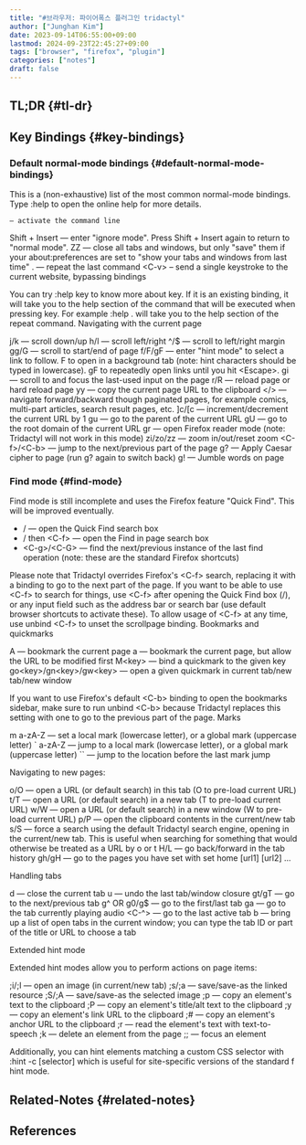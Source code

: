 ```yaml
---
title: "#브라우저: 파이어폭스 플러그인 tridactyl"
author: ["Junghan Kim"]
date: 2023-09-14T06:55:00+09:00
lastmod: 2024-09-23T22:45:27+09:00
tags: ["browser", "firefox", "plugin"]
categories: ["notes"]
draft: false
---
```


## TL;DR {#tl-dr}


## Key Bindings {#key-bindings}




### Default normal-mode bindings {#default-normal-mode-bindings}

This is a (non-exhaustive) list of the most common normal-mode bindings. Type :help to open the online help for more details.

```text
— activate the command line
```

Shift + Insert — enter "ignore mode". Press Shift + Insert again to return to "normal mode". ZZ — close all tabs and windows, but only "save" them if your about:preferences are set to "show your tabs and windows from last time" . — repeat the last command &lt;C-v&gt; – send a single keystroke to the current website, bypassing bindings

You can try :help key to know more about key. If it is an existing binding, it will take you to the help section of the command that will be executed when pressing key. For example :help . will take you to the help section of the repeat command. Navigating with the current page

j/k — scroll down/up h/l — scroll left/right ^/$ — scroll to left/right margin gg/G — scroll to start/end of page f/F/gF — enter "hint mode" to select a link to follow. F to open in a background tab (note: hint characters should be typed in lowercase). gF to repeatedly open links until you hit &lt;Escape&gt;. gi — scroll to and focus the last-used input on the page r/R — reload page or hard reload page yy — copy the current page URL to the clipboard </> — navigate forward/backward though paginated pages, for example comics, multi-part articles, search result pages, etc. ]c/[c — increment/decrement the current URL by 1 gu — go to the parent of the current URL gU — go to the root domain of the current URL gr — open Firefox reader mode (note: Tridactyl will not work in this mode) zi/zo/zz — zoom in/out/reset zoom &lt;C-f&gt;/&lt;C-b&gt; — jump to the next/previous part of the page g? — Apply Caesar cipher to page (run g? again to switch back) g! — Jumble words on page


### Find mode {#find-mode}

Find mode is still incomplete and uses the Firefox feature "Quick Find". This will be improved eventually.

-   / — open the Quick Find search box
-   / then &lt;C-f&gt; — open the Find in page search box
-   &lt;C-g&gt;/&lt;C-G&gt; — find the next/previous instance of the last find operation (note: these are the standard Firefox shortcuts)

Please note that Tridactyl overrides Firefox's &lt;C-f&gt; search, replacing it with a binding to go to the next part of the page. If you want to be able to use &lt;C-f&gt; to search for things, use &lt;C-f&gt; after opening the Quick Find box (/), or any input field such as the address bar or search bar (use default browser shortcuts to activate these). To allow usage of &lt;C-f&gt; at any time, use unbind &lt;C-f&gt; to unset the scrollpage binding. Bookmarks and quickmarks

A — bookmark the current page a — bookmark the current page, but allow the URL to be modified first M&lt;key&gt; — bind a quickmark to the given key go&lt;key&gt;/gn&lt;key&gt;/gw&lt;key&gt; — open a given quickmark in current tab/new tab/new window

If you want to use Firefox's default &lt;C-b&gt; binding to open the bookmarks sidebar, make sure to run unbind &lt;C-b&gt; because Tridactyl replaces this setting with one to go to the previous part of the page. Marks

m a-zA-Z — set a local mark (lowercase letter), or a global mark (uppercase letter) \` a-zA-Z — jump to a local mark (lowercase letter), or a global mark (uppercase letter) \`\` — jump to the location before the last mark jump

Navigating to new pages:

o/O — open a URL (or default search) in this tab (O to pre-load current URL) t/T — open a URL (or default search) in a new tab (T to pre-load current URL) w/W — open a URL (or default search) in a new window (W to pre-load current URL) p/P — open the clipboard contents in the current/new tab s/S — force a search using the default Tridactyl search engine, opening in the current/new tab. This is useful when searching for something that would otherwise be treated as a URL by o or t H/L — go back/forward in the tab history gh/gH — go to the pages you have set with set home [url1] [url2] ...

Handling tabs

d — close the current tab u — undo the last tab/window closure gt/gT — go to the next/previous tab g^ OR g0/g$ — go to the first/last tab ga — go to the tab currently playing audio &lt;C-^&gt; — go to the last active tab b — bring up a list of open tabs in the current window; you can type the tab ID or part of the title or URL to choose a tab

Extended hint mode

Extended hint modes allow you to perform actions on page items:

;i/;I — open an image (in current/new tab) ;s/;a — save/save-as the linked resource ;S/;A — save/save-as the selected image ;p — copy an element's text to the clipboard ;P — copy an element's title/alt text to the clipboard ;y — copy an element's link URL to the clipboard ;# — copy an element's anchor URL to the clipboard ;r — read the element's text with text-to-speech ;k — delete an element from the page ;; — focus an element

Additionally, you can hint elements matching a custom CSS selector with :hint -c [selector] which is useful for site-specific versions of the standard f hint mode.


## Related-Notes {#related-notes}

## References

<style>.csl-entry{text-indent: -1.5em; margin-left: 1.5em;}</style><div class="csl-bib-body">
</div>
